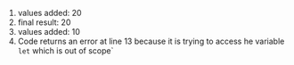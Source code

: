 1. values added: 20
2. final result: 20
3. values added: 10
4. Code returns an error at line 13 because it is trying to access he variable `let` which is out of scope`